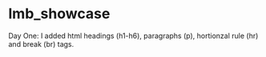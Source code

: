 # lmb_showcase
Day One: I added html headings (h1-h6), paragraphs (p), hortionzal rule (hr) and break (br) tags.
